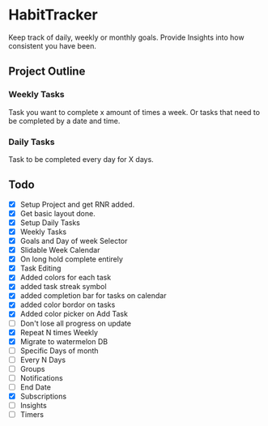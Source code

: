 # HabitTracker

Keep track of daily, weekly or monthly goals. Provide Insights into how consistent you have been.

## Project Outline


### Weekly Tasks 
Task you want to complete x amount of times a week. Or tasks that need to be completed by a date and time. 

### Daily Tasks 
Task to be completed every day for X days. 

## Todo
- [X] Setup Project and get RNR added.
- [X] Get basic layout done.
- [X] Setup Daily Tasks
- [X] Weekly Tasks
- [X] Goals and Day of week Selector
- [X] Slidable Week Calendar
- [X] On long hold complete entirely
- [X] Task Editing
- [X] Added colors for each task
- [X] added task streak symbol
- [X] added completion bar for tasks on calendar
- [X] added color bordor on tasks
- [X] Added color picker on Add Task
- [ ] Don't lose all progress on update
- [X] Repeat N times Weekly
- [X] Migrate to watermelon DB
- [ ] Specific Days of month 
- [ ] Every N Days
- [ ] Groups
- [ ] Notifications
- [ ] End Date
- [X] Subscriptions
- [ ] Insights
- [ ] Timers
